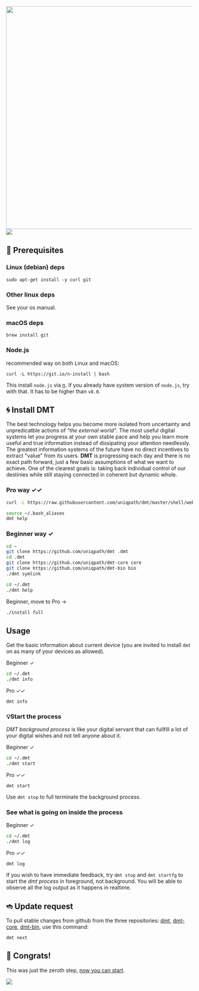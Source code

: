 <!-- <img src="https://github.com/uniqpath/info/blob/master/assets/img/dmt-logo.png?raw=true" width="500px"> -->
<img src="https://github.com/uniqpath/info/blob/master/assets/img/dmt-logo-with-tagline.png?raw=true&ver=5" width="600px">

<img src="https://github.com/uniqpath/info/blob/master/assets/img/screens/home_inside_brave_new_tab.png?raw=true&v=2">

## 🔌 Prerequisites

### Linux (debian) deps

```
sudo apt-get install -y curl git
```

### Other linux deps

See your os manual.

### macOS deps

```
brew install git
```

### Node.js

recommended way on both Linux and macOS:

```
curl -L https://git.io/n-install | bash
```

This install `node.js` via [n](https://github.com/tj/n). If you already have system version of `node.js`, try with that. It has to be higher than `v8.0`.

## 🌀 Install DMT

The best technology helps you become more isolated from uncertainty and unpredicatble actions of _"the external world"_. The most useful digital systems let you progress at your own stable pace and help you learn more useful and true information instead of dissipating your attention needlessly. The greatest information systems of the future have no direct incentives to extract "value" from its users. **DMT** is progressing each day and there is no exact path forward, just a few basic assumptions of what we want to achieve. One of the clearest goals is: taking back individual control of our destinies while still staying connected in coherent but dynamic whole.

### Pro way ✓✓

```bash
curl -L https://raw.githubusercontent.com/uniqpath/dmt/master/shell/web-one-line-install-script | bash
```

```bash
source ~/.bash_aliases
dmt help
```
### Beginner way ✓

```bash
cd ~
git clone https://github.com/uniqpath/dmt .dmt
cd .dmt
git clone https://github.com/uniqpath/dmt-core core
git clone https://github.com/uniqpath/dmt-bin bin
./dmt symlink
```

```bash
cd ~/.dmt
./dmt help
```

Beginner, move to Pro →

```bash
./install full
```

## Usage

Get the basic information about current device (you are invited to install `dmt` on as many of your devices as allowed).

Beginner ✓

```bash
cd ~/.dmt
./dmt info
```

Pro ✓✓

```
dmt info
```

### 💡Start the process

_DMT background process_ is like your digital servant that can fullfill a lot of your digital wishes and not tell anyone about it.

Beginner ✓

```bash
cd ~/.dmt
./dmt start
```

Pro ✓✓

```
dmt start
```

Use `dmt stop` to full terminate the background process.

### See what is going on inside the process

Beginner ✓

```bash
cd ~/.dmt
./dmt log
```

Pro ✓✓

```
dmt log
```

If you wish to have immediate feedback, try `dmt stop` and `dmt startfg` to start the _dmt process_ in foreground, not background. You will be able to observe all the log output as it happens in realtime.

## ➬ Update request

To pull stable changes from github from the three repositories: [dmt](https://github.com/uniqpath/dmt), [dmt-core](https://github.com/uniqpath/dmt-core), [dmt-bin](https://github.com/uniqpath/dmt-bin), use this command:

```
dmt next
```

## 🦄 Congrats!

This was just the zeroth step, [now you can start](https://github.com/uniqpath/info).

<img src="https://github.com/uniqpath/info/blob/master/assets/img/dmt-processor.png?raw=true">

